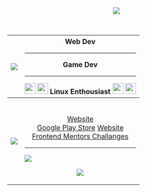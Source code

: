 <!--Links and BOB-->
<p align="center" style="font-size: 48px">
  <a></a>
  <img width:"200", src="https://media.giphy.com/media/xUA7bjUH8gkTi0JuXC/giphy.gif"/>
</p>

| <img src="https://github-readme-stats.vercel.app/api?username=furkkurt&show_icons=true&theme=dracula"> | <img width="16" height="16" src="https://user-images.githubusercontent.com/69459954/164563910-e7914076-2419-4ad5-b98a-7c5399fc8db2.png"> <img width="16" height="16" src="https://user-images.githubusercontent.com/69459954/190922176-e32c73c2-8e2c-48fc-af62-dbe1fa21f81e.png"> Web Dev <img width="16" height="16" src="https://cdn.iconscout.com/icon/free/png-256/node-js-1174925.png"> <img width="16" height="16" src="https://www.shareicon.net/download/2016/07/08/117548_google.ico"> <br><hr> <img width="16" height="16" src="https://user-images.githubusercontent.com/69459954/164381832-dc31c8b3-b390-46f4-ad7f-6f7dd1ca5f3c.png"> Game Dev <img width="16" height="16" src="https://img.informer.com/icons_mac/png/128/429/429789.png"> <br><hr> <img width="25" height="25" src="https://imgs.search.brave.com/nUPWdjvS4g-ORJoZ8JuMtAmHkMJPRXVEyfopvjZcMVc/rs:fit:1200:1024:1/g:ce/aHR0cHM6Ly9iaXRj/dS5jby9lbi93cC1j/b250ZW50L3VwbG9h/ZHMvMjAyMC8wNy9W/b2lkX0xpbnV4X2xv/Z28uc3ZnXy5wbmc"> <img width="25" height="25" src="https://imgs.search.brave.com/IaR1NP64OQE4ctvaAGXT3ZuwBNcx4DQXgAlNEG4GKUY/rs:fit:1200:1200:1/g:ce/aHR0cHM6Ly93d3cu/cmFzcGJlcnJ5aXRh/bHkuY29tL3dwLWNv/bnRlbnQvdXBsb2Fk/cy8yMDE1LzA0L0Fy/Y2gtbGludXgtbG9n/by5wbmc">  Linux Enthousiast <img width="25" height="25" src="https://user-images.githubusercontent.com/69459954/164563422-cad10723-65da-43ca-8997-fef224f99c6b.png"> <img width="25" height="25" src="https://upload.wikimedia.org/wikipedia/commons/8/83/The_GNU_logo.png"> |
| ------------- | ------------- |
| <p align="center"><img src="https://github-readme-stats.vercel.app/api/top-langs/?username=furkkurt&layout=compact&theme=dracula"></p> |  <br> <p align="center"><a href="https://www.makinDAGames.xyz">Website</a><br><a href="https://play.google.com/store/apps/developer?id=makinDAGames">Google Play Store</a> <a href="https://www.makinDAGames.xyz">Website</a><br><a href="https://furkkurt.github.io">Frontend Mentors Challanges</a> <br><hr> </p> <img src="https://www.codewars.com/users/furkkurt/badges/large"> <p align="center">![](https://komarev.com/ghpvc/?username=furkkurt)</p>|
